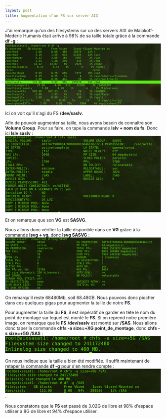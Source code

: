 ```yaml
---
layout: post
title: Augmentation d'un FS sur server AIX
---
```


J'ai remarqué qu'un des filesystems sur un des servers AIX de Malakoff-Mederic Humanis était arrivé à 98% de sa taille totale grâce à la commande __df -g__ :
![image_1](https://github.com/t-benedet/blog/blob/gh-pages/pictures/FS/image1.png?raw=true)

Ici on voit qu'il s'agi du FS __/dev/saslv__.

Afin de pouvoir augmenter sa taille, nous avons besoin de connaître son __Volume Group__. Pour se faire, on tape la commande __lslv + nom du fs__. Donc ici __lslv saslv__ :
![image_2](https://github.com/t-benedet/blog/blob/gh-pages/pictures/FS/image2.png?raw=true)

Et on remarque que son __VG__ est __SASVG__.

Nous allons donc vérifier la taille disponible dans ce __VG__ grâce à la commande __lsvg + vg__, donc __lsvg SASVG__ :
![image_3](https://github.com/t-benedet/blog/blob/gh-pages/pictures/FS/image3.png?raw=true)

On remarqu'il reste 68480Mb, soit 68.48GB. Nous pouvons donc piocher dans ces quelques gigas pour augmenter la taille de notre __FS__.

Pour augmenter la taille du __FS__, il est impératif de garder en tête le nom du point de montage sur lequel est monté le __FS__. Si on reprend notre première image, on remarque que le __FS__ __/dev/saslv__ est monté sur __/SAS__. Nous allons donc taper la commande __chfs -a size=+XG point_de_montage__, donc __chfs -s size=+5G /SAS__ :
![image_4](https://github.com/t-benedet/blog/blob/gh-pages/pictures/FS/image4.png?raw=true)

On nous indique que la taille a bien été modifiée. Il suffit maintenant de retaper la commande __df -g__ pour s'en rendre compte :
![image_6](https://github.com/t-benedet/blog/blob/gh-pages/pictures/FS/image5.png?raw=true).

Nous constatons que le __FS__  est passé de 3.02G de libre et 98% d'espace utiliser à 8G de libre et 94% d'espace utiliser.
